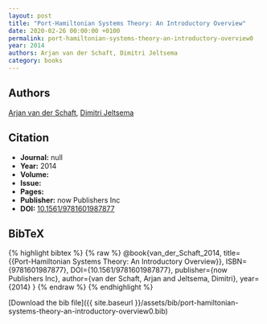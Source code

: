 ```yaml
---
layout: post
title: "Port-Hamiltonian Systems Theory: An Introductory Overview"
date: 2020-02-26 00:00:00 +0100
permalink: port-hamiltonian-systems-theory-an-introductory-overview0
year: 2014
authors: Arjan van der Schaft, Dimitri Jeltsema
category: books
---
```

 
## Authors
[Arjan van der Schaft](authors/arjan-van-der-schaft), [Dimitri Jeltsema](authors/dimitri-jeltsema)
 
## Citation
- **Journal:** null
- **Year:** 2014
- **Volume:** 
- **Issue:** 
- **Pages:** 
- **Publisher:** now Publishers Inc
- **DOI:** [10.1561/9781601987877](https://doi.org/10.1561/9781601987877)
 
## BibTeX
{% highlight bibtex %}
{% raw %}
@book{van_der_Schaft_2014,
  title={{Port-Hamiltonian Systems Theory: An Introductory Overview}},
  ISBN={9781601987877},
  DOI={10.1561/9781601987877},
  publisher={now Publishers Inc},
  author={van der Schaft, Arjan and Jeltsema, Dimitri},
  year={2014}
}
{% endraw %}
{% endhighlight %}
 
[Download the bib file]({{ site.baseurl }}/assets/bib/port-hamiltonian-systems-theory-an-introductory-overview0.bib)
 
